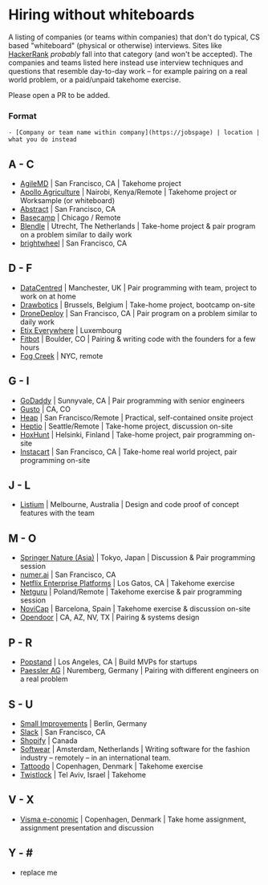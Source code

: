 # Hiring without whiteboards
A listing of companies (or teams within companies) that don't do typical, CS based "whiteboard" (physical or otherwise) interviews. Sites like [HackerRank](https://www.hackerrank.com/) _probably_ fall into that category (and won't be accepted). The companies and teams listed here instead use interview techniques and questions that resemble day-to-day work – for example pairing on a real world problem, or a paid/unpaid takehome exercise.

Please open a PR to be added.

### Format

```
- [Company or team name within company](https://jobspage) | location | what you do instead
```

## A - C
- [AgileMD](https://angel.co/agilemd/jobs) | San Francisco, CA | Takehome project
- [Apollo Agriculture](https://apolloagriculture.com/) | Nairobi, Kenya/Remote | Takehome project or Worksample (or whiteboard)
- [Abstract](https://angel.co/abstract/jobs) | San Francisco, CA
- [Basecamp](https://basecamp.com/about/jobs) | Chicago / Remote
- [Blendle](https://blendle.homerun.co/?lang=en) | Utrecht, The Netherlands | Take-home project & pair program on a problem similar to daily work
- [brightwheel](https://angel.co/brightwheel/jobs) | San Francisco, CA

## D - F
- [DataCentred](http://www.datacentred.co.uk/careers/) | Manchester, UK | Pair programming with team, project to work on at home
- [Drawbotics](https://www.drawbotics.com/en/join-us/) | Brussels, Belgium | Take-home project, bootcamp on-site
- [DroneDeploy](https://www.dronedeploy.com/careers.html) | San Francisco, CA | Pair program on a problem similar to daily work
- [Etix Everywhere](https://www.etixeverywhere.com/en/job-offers/) | Luxembourg
- [Fitbot](https://thefitbot.com/careers.html) | Boulder, CO | Pairing & writing code with the founders for a few hours
- [Fog Creek](https://www.fogcreek.com/careers) | NYC, remote
## G - I
- [GoDaddy](https://www.godaddy.com/careers/overview) | Sunnyvale, CA | Pair programming with senior engineers
- [Gusto](https://gusto.com/about/careers) | CA, CO
- [Heap](https://heapanalytics.com/jobs) | San Francisco/Remote | Practical, self-contained onsite project
- [Heptio](https://www.heptio.com/jobs/) | Seattle/Remote | Take-home project, discussion on-site
- [HoxHunt](https://jobs.hoxhunt.com/) | Helsinki, Finland | Take-home project, pair programming on-site
- [Instacart](https://careers.instacart.com/) | San Francisco, CA | Take-home real world project, pair programming on-site

## J - L
- [Listium](https://listium.com/jobs) | Melbourne, Australia | Design and code proof of concept features with the team

## M - O
- [Springer Nature (Asia)](https://www.natureasia.com) | Tokyo, Japan | Discussion & Pair programming session
- [numer.ai](https://angel.co/numerai/jobs) | San Francisco, CA
- [Netflix Enterprise Platforms](https://jobs.netflix.com/jobs/861237) | Los Gatos, CA | Takehome exercise
- [Netguru](https://www.netguru.co/career) | Poland/Remote | Takehome exercise & pair programming session
- [NoviCap](https://novicap.com/en/careers.html) | Barcelona, Spain | Takehome exercise & discussion on-site
- [Opendoor](https://www.opendoor.com/jobs) | CA, AZ, NV, TX | Pairing & systems design

## P - R
- [Popstand](http://www.popstand.com) | Los Angeles, CA | Build MVPs for startups
- [Paessler AG](https://www.paessler.com/company/career/jobs) | Nuremberg, Germany | Pairing with different engineers on a real problem

## S - U
- [Small Improvements](https://www.small-improvements.com/careers/) | Berlin, Germany
- [Slack](https://slack.com/jobs) | San Francisco, CA
- [Shopify](https://www.shopify.com/careers) | Canada
- [Softwear](http://nl.softwear.nl/vacatures) | Amsterdam, Netherlands | Writing software for the fashion industry – remotely – in an international team.
- [Tattoodo](https://www.tattoodo.com) | Copenhagen, Denmark | Takehome exercise
- [Twistlock](https://www.twistlock.com) | Tel Aviv, Israel | Takehome 

## V - X
- [Visma e-conomic](https://www.e-conomic.dk/om/job) | Copenhagen, Denmark | Take home assignment, assignment presentation and discussion

## Y - \#
- replace me
